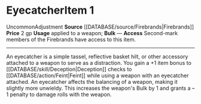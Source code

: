 ﻿---
id: '2452'
item_category: Adjustments
level: '1'
name: Eyecatcher
price: 2 gp
rarity: Uncommon
source: '[[DATABASE/source/Firebrands|Firebrands]]'
subcategory: adjustment
trait:
- '[[DATABASE/trait/Adjustment|Adjustment]]'
- '[[DATABASE/trait/Uncommon|Uncommon]]'
type: Item
usage: applied to a weapon

---
# Eyecatcher<span class="item-type">Item 1</span>

<span class="trait-uncommon item-trait">Uncommon</span><span class="item-trait">Adjustment</span>
**Source** [[DATABASE/source/Firebrands|Firebrands]]
**Price** 2 gp
**Usage** applied to a weapon; **Bulk** —
**Access** Second-mark members of the Firebrands have access to this item.

---
An eyecatcher is a simple tassel, reflective basket hilt, or other accessory attached to a weapon to serve as a distraction. You gain a +1 item bonus to [[DATABASE/skill/Deception|Deception]] checks to [[DATABASE/action/Feint|Feint]] while using a weapon with an eyecatcher attached. An eyecatcher affects the balancing of a weapon, making it slightly more unwieldy. This increases the weapon's Bulk by 1 and grants a –1 penalty to damage rolls with the weapon.